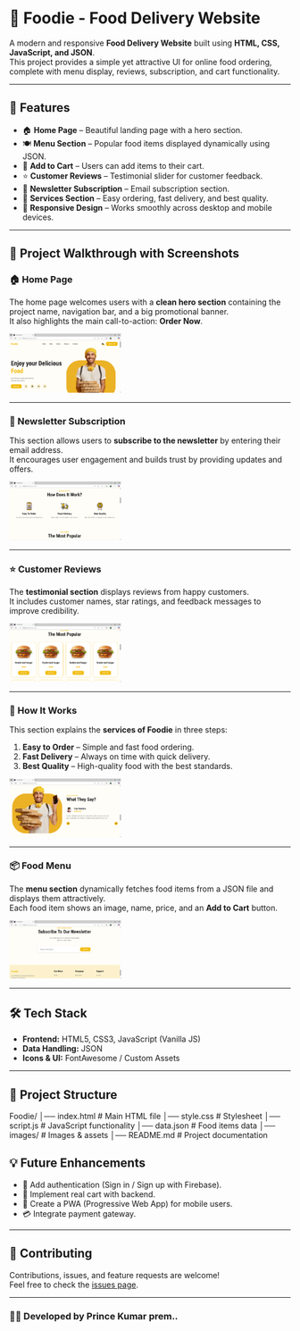 # 🍔 Foodie - Food Delivery Website

A modern and responsive **Food Delivery Website** built using **HTML, CSS, JavaScript, and JSON**.  
This project provides a simple yet attractive UI for online food ordering, complete with menu display, reviews, subscription, and cart functionality.  

---

## 🚀 Features

- 🏠 **Home Page** – Beautiful landing page with a hero section.  
- 🍽 **Menu Section** – Popular food items displayed dynamically using JSON.  
- 🛒 **Add to Cart** – Users can add items to their cart.  
- ⭐ **Customer Reviews** – Testimonial slider for customer feedback.  
- 📩 **Newsletter Subscription** – Email subscription section.  
- 🚚 **Services Section** – Easy ordering, fast delivery, and best quality.  
- 🎨 **Responsive Design** – Works smoothly across desktop and mobile devices.  

---

## 📸 Project Walkthrough with Screenshots  

### 🏠 Home Page  
The home page welcomes users with a **clean hero section** containing the project name, navigation bar, and a big promotional banner.  
It also highlights the main call-to-action: **Order Now**.  

<img src="first.png" width="200">

---

### 📩 Newsletter Subscription  
This section allows users to **subscribe to the newsletter** by entering their email address.  
It encourages user engagement and builds trust by providing updates and offers.  

<img src="second.png" width="200">

---

### ⭐ Customer Reviews  
The **testimonial section** displays reviews from happy customers.  
It includes customer names, star ratings, and feedback messages to improve credibility.  

<img src="third.png" width="200">

---

### 🚚 How It Works  
This section explains the **services of Foodie** in three steps:  
1. **Easy to Order** – Simple and fast food ordering.  
2. **Fast Delivery** – Always on time with quick delivery.  
3. **Best Quality** – High-quality food with the best standards.  

<img src="fourth.png" width="200">

---

### 📦 Food Menu  
The **menu section** dynamically fetches food items from a JSON file and displays them attractively.  
Each food item shows an image, name, price, and an **Add to Cart** button.  

<img src="fifth.png" width="200">

---

## 🛠️ Tech Stack

- **Frontend:** HTML5, CSS3, JavaScript (Vanilla JS)  
- **Data Handling:** JSON  
- **Icons & UI:** FontAwesome / Custom Assets  

---

## 📂 Project Structure

Foodie/
│── index.html # Main HTML file
│── style.css # Stylesheet
│── script.js # JavaScript functionality
│── data.json # Food items data
│── images/ # Images & assets
│── README.md # Project documentation


## 💡 Future Enhancements

- 🔑 Add authentication (Sign in / Sign up with Firebase).  
- 🛒 Implement real cart with backend.  
- 📱 Create a PWA (Progressive Web App) for mobile users.  
- 💳 Integrate payment gateway.  

---

## 🤝 Contributing  

Contributions, issues, and feature requests are welcome!  
Feel free to check the [issues page](https://github.com/your-username/Foodie/issues).  

---

### 👨‍💻 Developed by Prince Kumar prem..  

